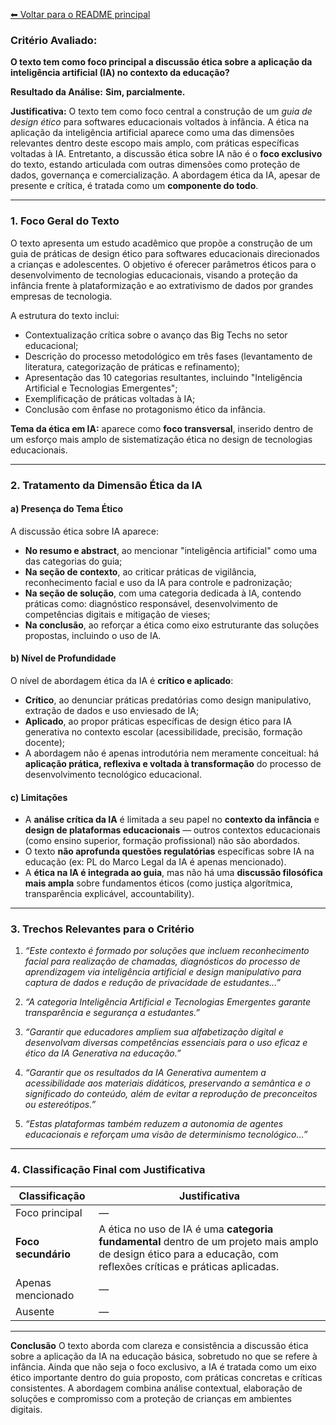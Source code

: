 [⬅ Voltar para o README principal](./README.md)

### **Critério Avaliado:**

**O texto tem como foco principal a discussão ética sobre a aplicação da inteligência artificial (IA) no contexto da educação?**

**Resultado da Análise:**
**Sim, parcialmente.**

**Justificativa:**
O texto tem como foco central a construção de um *guia de design ético* para softwares educacionais voltados à infância. A ética na aplicação da inteligência artificial aparece como uma das dimensões relevantes dentro deste escopo mais amplo, com práticas específicas voltadas à IA. Entretanto, a discussão ética sobre IA não é o **foco exclusivo** do texto, estando articulada com outras dimensões como proteção de dados, governança e comercialização. A abordagem ética da IA, apesar de presente e crítica, é tratada como um **componente do todo**.

---

### **1. Foco Geral do Texto**

O texto apresenta um estudo acadêmico que propõe a construção de um guia de práticas de design ético para softwares educacionais direcionados a crianças e adolescentes. O objetivo é oferecer parâmetros éticos para o desenvolvimento de tecnologias educacionais, visando a proteção da infância frente à plataformização e ao extrativismo de dados por grandes empresas de tecnologia.

A estrutura do texto inclui:

* Contextualização crítica sobre o avanço das Big Techs no setor educacional;
* Descrição do processo metodológico em três fases (levantamento de literatura, categorização de práticas e refinamento);
* Apresentação das 10 categorias resultantes, incluindo "Inteligência Artificial e Tecnologias Emergentes";
* Exemplificação de práticas voltadas à IA;
* Conclusão com ênfase no protagonismo ético da infância.

**Tema da ética em IA:** aparece como **foco transversal**, inserido dentro de um esforço mais amplo de sistematização ética no design de tecnologias educacionais.

---

### **2. Tratamento da Dimensão Ética da IA**

#### **a) Presença do Tema Ético**

A discussão ética sobre IA aparece:

* **No resumo e abstract**, ao mencionar "inteligência artificial" como uma das categorias do guia;
* **Na seção de contexto**, ao criticar práticas de vigilância, reconhecimento facial e uso da IA para controle e padronização;
* **Na seção de solução**, com uma categoria dedicada à IA, contendo práticas como: diagnóstico responsável, desenvolvimento de competências digitais e mitigação de vieses;
* **Na conclusão**, ao reforçar a ética como eixo estruturante das soluções propostas, incluindo o uso de IA.

#### **b) Nível de Profundidade**

O nível de abordagem ética da IA é **crítico e aplicado**:

* **Crítico**, ao denunciar práticas predatórias como design manipulativo, extração de dados e uso enviesado de IA;
* **Aplicado**, ao propor práticas específicas de design ético para IA generativa no contexto escolar (acessibilidade, precisão, formação docente);
* A abordagem não é apenas introdutória nem meramente conceitual: há **aplicação prática, reflexiva e voltada à transformação** do processo de desenvolvimento tecnológico educacional.

#### **c) Limitações**

* A **análise crítica da IA** é limitada a seu papel no **contexto da infância** e **design de plataformas educacionais** — outros contextos educacionais (como ensino superior, formação profissional) não são abordados.
* O texto **não aprofunda questões regulatórias** específicas sobre IA na educação (ex: PL do Marco Legal da IA é apenas mencionado).
* A **ética na IA é integrada ao guia**, mas não há uma **discussão filosófica mais ampla** sobre fundamentos éticos (como justiça algorítmica, transparência explicável, accountability).

---

### **3. Trechos Relevantes para o Critério**

1. *“Este contexto é formado por soluções que incluem reconhecimento facial para realização de chamadas, diagnósticos do processo de aprendizagem via inteligência artificial e design manipulativo para captura de dados e redução de privacidade de estudantes…”*

2. *“A categoria Inteligência Artificial e Tecnologias Emergentes garante transparência e segurança a estudantes.”*

3. *“Garantir que educadores ampliem sua alfabetização digital e desenvolvam diversas competências essenciais para o uso eficaz e ético da IA Generativa na educação.”*

4. *“Garantir que os resultados da IA Generativa aumentem a acessibilidade aos materiais didáticos, preservando a semântica e o significado do conteúdo, além de evitar a reprodução de preconceitos ou estereótipos.”*

5. *“Estas plataformas também reduzem a autonomia de agentes educacionais e reforçam uma visão de determinismo tecnológico…”*

---

### **4. Classificação Final com Justificativa**

| **Classificação**   | **Justificativa**                                                                                                                                                  |
| ------------------- | ------------------------------------------------------------------------------------------------------------------------------------------------------------------ |
| Foco principal      | —                                                                                                                                                                  |
| **Foco secundário** | A ética no uso de IA é uma **categoria fundamental** dentro de um projeto mais amplo de design ético para a educação, com reflexões críticas e práticas aplicadas. |
| Apenas mencionado   | —                                                                                                                                                                  |
| Ausente             | —                                                                                                                                                                  |

---

**Conclusão**
O texto aborda com clareza e consistência a discussão ética sobre a aplicação da IA na educação básica, sobretudo no que se refere à infância. Ainda que não seja o foco exclusivo, a IA é tratada como um eixo ético importante dentro do guia proposto, com práticas concretas e críticas consistentes. A abordagem combina análise contextual, elaboração de soluções e compromisso com a proteção de crianças em ambientes digitais.
